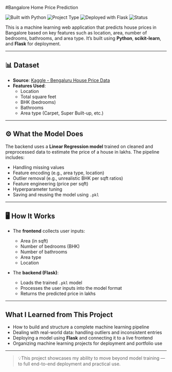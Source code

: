 #Bangalore Home Price Prediction

![Built with Python](https://img.shields.io/badge/Built%20with-Python-blue?style=flat&logo=python)
![Project Type](https://img.shields.io/badge/Project-Machine%20Learning-brightgreen)
![Deployed with Flask](https://img.shields.io/badge/Deployed%20With-Flask-black?logo=flask)
![Status](https://img.shields.io/badge/Status-Completed-blue)


This is a machine learning web application that predicts house prices in Bangalore based on key features such as location, area, number of bedrooms, bathrooms, and area type. It’s built using **Python**, **scikit-learn**, and **Flask** for deployment.

---

## 📊 Dataset

- **Source**: [Kaggle - Bengaluru House Price Data](https://www.kaggle.com/datasets/amitabhajoy/bengaluru-house-price-data)
- **Features Used**:
  - Location
  - Total square feet
  - BHK (bedrooms)
  - Bathrooms
  - Area type (Carpet, Super Built-up, etc.)

---

## ⚙️ What the Model Does

The backend uses a **Linear Regression model** trained on cleaned and preprocessed data to estimate the price of a house in lakhs. The pipeline includes:

- Handling missing values  
- Feature encoding (e.g., area type, location)  
- Outlier removal (e.g., unrealistic BHK per sqft ratios)  
- Feature engineering (price per sqft)  
- Hyperparameter tuning  
- Saving and reusing the model using `.pkl`

---

## 🖥 How It Works

- The **frontend** collects user inputs:
  - Area (in sqft)
  - Number of bedrooms (BHK)
  - Number of bathrooms
  - Area type
  - Location

- The **backend (Flask)**:
  - Loads the trained `.pkl` model
  - Processes the user inputs into the model format
  - Returns the predicted price in lakhs

---

##  What I Learned from This Project

- How to build and structure a complete machine learning pipeline  
- Dealing with real-world data: handling outliers and inconsistent entries  
- Deploying a model using **Flask** and connecting it to a live frontend  
- Organizing machine learning projects for deployment and portfolio use

---

> 💡This project showcases my ability to move beyond model training — to full end-to-end deployment and practical use.

